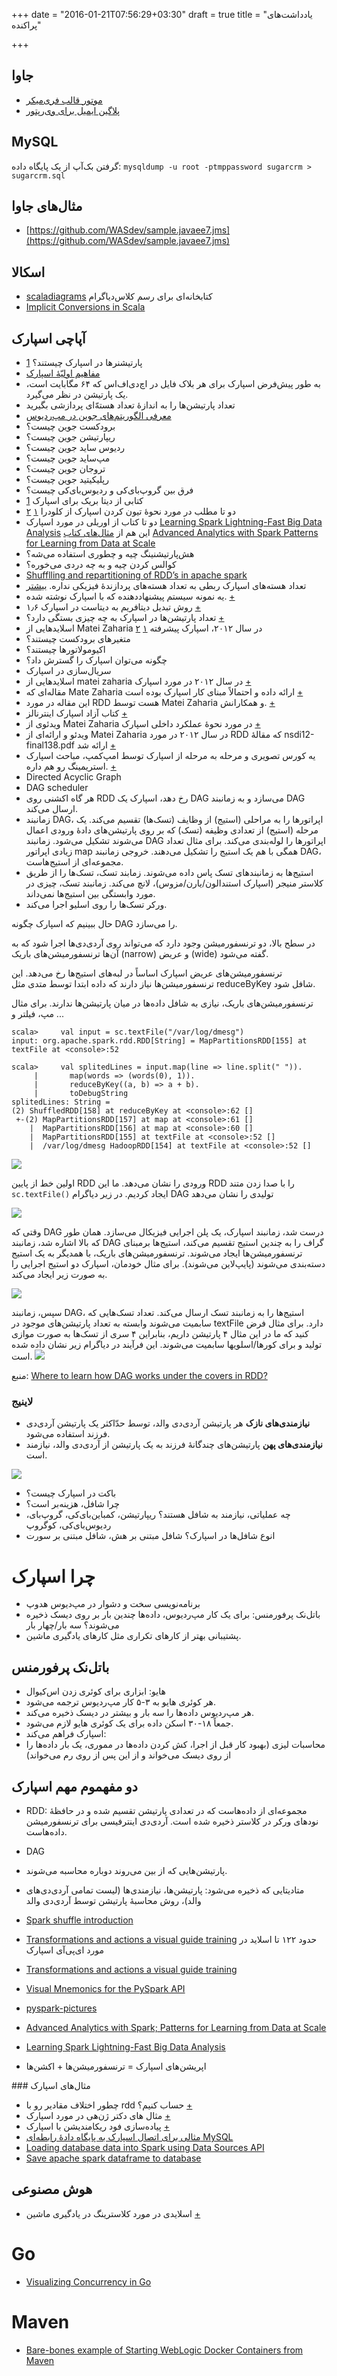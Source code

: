 +++
date = "2016-01-21T07:56:29+03:30"
draft = true
title = "یادداشت‌های پراکنده"

+++


## جاوا
* [موتور قالب فری‌میکر](http://freemarker.incubator.apache.org/)
* [پلاگین ایمیل برای وی‌رپتور](https://github.com/caelum/vraptor-simplemail)

## MySQL
گرفتن بک‌آپ از یک پایگاه داده: `mysqldump -u root -ptmppassword sugarcrm > sugarcrm.sql`

## مثال‌های جاوا
* [https://github.com/WASdev/sample.javaee7.jms](https://github.com/WASdev/sample.javaee7.jms)

## اسکالا
* [scaladiagrams](https://github.com/mikeyhu/scaladiagrams) کتابخانه‌ای برای رسم کلاس‌دیاگرام 
* [Implicit Conversions in Scala](http://tomjefferys.blogspot.de/2011/11/implicit-conversions-in-scala.html)

## آپاچی اسپارک
* پارتیشنرها در اسپارک چیستند؟ [1](http://stackoverflow.com/questions/17621596/spark-whats-the-best-strategy-for-joining-a-2-tuple-key-rdd-with-single-key-rd)
* [مفاهیم اولیّهٔ اسپارک](http://horicky.blogspot.de/2015/02/big-data-processing-in-spark.html)
* به طور پیش‌فرض اسپارک برای هر بلاک فایل در اچ‌دی‌اف‌اس که ۶۴ مگابایت است، یک پارتیشن در نظر می‌گیرد.
* تعداد پارتیشن‌ها را به اندازهٔ تعداد هسته‌ّای پردازشی بگیرید
* [معرفی الگوریتم‌های جوین در مپ‌ردیوس](http://www.slideshare.net/shrihari2806/join-algorithms-in-mapreduce)
* برودکست جوین چیست؟
* ریپارتیشن جوین چیست؟
* ردیوس ساید جوین چیست؟
* مپ‌ساید جوین چیست؟
* تروجان جوین چیست؟
* رپلیکیتید جوین چیست؟
* فرق بین گروپ‌بای‌کی و ردیوس‌بای‌کی چیست؟
* کتابی از دیتا بریک برای اسپارک [1](https://www.gitbook.com/book/databricks/databricks-spark-knowledge-base/reviews)
* دو تا مطلب در مورد نحوهٔ تیون کردن اسپارک از کلودرا [۱](http://blog.cloudera.com/blog/2015/03/how-to-tune-your-apache-spark-jobs-part-1/) [۲](http://blog.cloudera.com/blog/2015/03/how-to-tune-your-apache-spark-jobs-part-2/)
* دو تا کتاب از اوریلی در مورد اسپارک
[Learning Spark Lightning-Fast Big Data Analysis](http://shop.oreilly.com/product/0636920028512.do) این هم از [مثال‌های کتاب](https://github.com/databricks/learning-spark) 
[Advanced Analytics with Spark Patterns for Learning from Data at Scale](http://shop.oreilly.com/product/0636920035091.do)
* هش‌پارتیشنینگ چیه و چطوری استفاده می‌شه؟
* کوالس کردن چیه و به چه دردی می‌خوره؟
* [Shufflling and repartitioning of RDD’s in apache spark](http://blog.knoldus.com/2015/06/19/shufflling-and-repartitioning-of-rdds-in-apache-spark/)
* تعداد هسته‌های اسپارک ربطی به تعداد هسته‌های پردازندهٔ فیزیکی نداره. [بیشتر](http://stackoverflow.com/questions/34912457/spark-what-happens-if-i-try-to-use-more-cores-than-i-have)
* یه نمونه سیستم پیشنهاددهنده که با اسپارک نوشته شده. [+](http://madawas.tumblr.com/post/121661638179/movie-recommendation-with-apache-spark-and-java)
* روش تبدیل دیتافریم به دیتاست در اسپارک ۱٫۶ [+](http://stackoverflow.com/questions/34654145/how-to-convert-dataframe-to-dataset-in-apache-spark-in-java)
* تعداد پارتیشن‌ها در اسپارک به چه چیزی بستگی دارد؟ [+](http://stackoverflow.com/questions/26368362/how-does-partitioning-work-in-spark)
* اسلایدهایی از Matei Zaharia در سال ۲۰۱۲، اسپارک پیشرفته [۱](http://ampcamp.berkeley.edu/wp-content/uploads/2012/06/matei-zaharia-amp-camp-2012-advanced-spark.pdf) [۲](http://ampcamp.berkeley.edu/wp-content/uploads/2012/06/matei-zaharia-part-2-amp-camp-2012-standalone-programs.pdf)
* متغیرهای برودکست چیستند؟
* اکیومولاتورها چیستند؟
* چگونه می‌توان اسپارک را گسترش داد؟
* سریال‌سازی در اسپارک
* اسلایدهایی از matei zaharia در سال ۲۰۱۲ در مورد اسپارک [+](http://ampcamp.berkeley.edu/wp-content/uploads/2012/06/matei-zaharia-part-1-amp-camp-2012-spark-intro.pdf)
* مقاله‌ای که Mate Zaharia ارائه داده و احتمالاً مبنای کار اسپارک بوده است [+](http://www.cs.berkeley.edu/~matei/papers/2010/hotcloud_spark.pdf)
* این مقاله در مورد RDD هست توسط Matei Zaharia و همکارانش. [+](https://www.usenix.org/system/files/conference/nsdi12/nsdi12-final138.pdf)
* کتاب آزاد اسپارک اینترنالز [+](https://github.com/JerryLead/SparkInternals/tree/master/EnglishVersion) 
* ویدئوی از Matei Zaharia در مورد نحوهٔ‌ عملکرد داخلی اسپارک [+](https://youtu.be/49Hr5xZyTEA)
* ویدئو و ارائه‌ای از Matei Zaharia در سال ۲۰۱۲ در مورد RDD که مقالهٔ nsdi12-final138.pdf ارائه شد [+](https://www.usenix.org/conference/nsdi12/technical-sessions/presentation/zaharia)
* یه کورس تصویری و مرحله به مرحله از اسپارک توسط امپ‌کمپ، مباحث اسپارک استریمینگ رو هم داره. [+](http://ampcamp.berkeley.edu/big-data-mini-course/)
* Directed Acyclic Graph
* DAG scheduler
* هر گاه اکشنی روی RDD‌ رخ دهد، اسپارک یک DAG می‌سازد و به زمانبند DAG ارسال می‌کند.
* زمانبند DAG، اپراتورها را به مراحلی (استیج) از وظایف (تسک‌ها) تقسیم می‌کند. یک مرحله (استیج) از تعدادی وظیفه (تسک) که بر روی پارتیشن‌های دادهٔ ورودی اعمال می‌شوند تشکیل می‌شود. زمانبند DAG اپراتورها را لوله‌بندی می‌کند. برای مثال تعداد زیادی اپراتور map همگی با هم یک استیج را تشکیل می‌دهند. خروجی زمانبند DAG، مجموعه‌ای از استیج‌هاست.
* استیج‌ها به زمانبندهای تسک پاس داده می‌شوند. زمابند تسک، تسک‌ها را از طریق کلاستر منیجر (اسپارک استندالون/یارن/مزوس)، لانچ می‌کند. زمانبند تسک، چیزی در مورد وابستگی بین استیج‌ها نمی‌داند.
* ورکر تسک‌ها را روی اسلیو اجرا می‌کند.

حال ببینیم که اسپارک چگونه DAG را می‌سازد.

در سطح بالا، دو ترنسفورمیشن وجود دارد که می‌تواند روی آردی‌دی‌ها اجرا شود که به آن‌ها ترنسفورمیشن‌های باریک (narrow) و عریض (wide) گفته می‌شود. 

ترنسفورمیشن‌های عریض اسپارک اساساً در لبه‌های استیج‌ها رخ می‌دهد. این ترنسفورمیشن‌ها نیاز دارند که داده ابتدا توسط متدی مثل reduceByKey شافل شود.

ترنسفورمیشن‌های باریک، نیازی به شافل داده‌ها در میان پارتیشن‌ها ندارند. برای مثال مپ، فیلتر و ...

```
scala>     val input = sc.textFile("/var/log/dmesg")
input: org.apache.spark.rdd.RDD[String] = MapPartitionsRDD[155] at textFile at <console>:52

scala>     val splitedLines = input.map(line => line.split(" ")).
     |       map(words => (words(0), 1)).
     |       reduceByKey((a, b) => a + b).
     |       toDebugString
splitedLines: String = 
(2) ShuffledRDD[158] at reduceByKey at <console>:62 []
 +-(2) MapPartitionsRDD[157] at map at <console>:61 []
    |  MapPartitionsRDD[156] at map at <console>:60 []
    |  MapPartitionsRDD[155] at textFile at <console>:52 []
    |  /var/log/dmesg HadoopRDD[154] at textFile at <console>:52 []

```

![](img/spark-debug-string.png)

اولین خط از پایین RDD ورودی را نشان می‌دهد. ما این RDD را با صدا زدن متند `sc.textFile()` ایجاد کردیم. در زیر دیاگرام DAG تولیدی را نشان می‌دهد

![](img/spark-debug-dag.png)

وقتی که DAG درست شد، زمانبند اسپارک، یک پلن اجرایی فیزیکال می‌سازد. همان طور که بالا اشاره شد، زمانبند DAG گراف را به چندین استیج تقسیم می‌کند، استیج‌ها برمبنای ترنسفورمیشن‌ها ایجاد می‌شوند. ترنسفورمیشن‌های باریک، با همدیگر به یک استیج دسته‌بندی می‌شوند (پایپ‌لاین می‌شوند). برای مثال خودمان، اسپارک دو استیج اجرایی را به صورت زیر ایجاد می‌کند.

![](img/spark-debug-stage.png)

سپس، زمانبند DAG، استیج‌ها را به زمانبند تسک ارسال می‌کند. تعداد تسک‌هایی که سابمیت می‌شوند وابسته به تعداد پارتیشن‌های موجود در textFile دارد. برای مثال فرض کنید که ما در این مثال ۴ پارتیشن داریم، بنابراین ۴ سری از تسک‌ها به صورت موازی تولید و برای کورها/اسلویها سابمیت می‌شوند. این فرآیند در دیاگرام زیر نشان داده شده است.
![](img/spark-debug-partitions.png)


منبع: [Where to learn how DAG works under the covers in RDD?](http://stackoverflow.com/questions/25836316/where-to-learn-how-dag-works-under-the-covers-in-rdd)

### لاینیج
* **نیازمندی‌های نازک** هر پارتیشن آردی‌دی والد، توسط حدّاکثر یک پارتیشن آردی‌دی فرزند استفاده می‌شود.
* **نیازمندی‌های پهن** پارتیشن‌های چندگانهٔ فرزند به یک پارتیشن از آردی‌دی والد، نیازمند است.

![](img/narrow-wide-dependencies.png)




* باکت در اسپارک چیست؟
* چرا شافل، هزینه‌بر است؟
* چه عملیاتی، نیازمند به شافل هستند؟ ریپارتیشن، کمباین‌بای‌کی، گروپ‌بای، ردیوس‌بای‌کی، کوگروپ
* انوع شافل‌ها در اسپارک؟ شافل مبتنی بر هش، شافل مبتنی بر سورت


# چرا اسپارک
* برنامه‌نویسی سخت و دشوار در مپ‌دیوس هدوپ
* باتل‌نک پرفورمنس: برای یک کار مپ‌ردیوس، داده‌ها چندین بار بر روی دیسک ذخیره می‌شوند؟ سه بار/چهار بار
* پشتیبانی بهتر از کارهای تکراری مثل کارهای یادگیری ماشین.

## باتل‌نک پرفورمنس
* هایو: ابزاری برای کوئری زدن اس‌کیوال
* هر کوئری هایو به ۳-۵ کار مپ‌ردیوس ترجمه می‌شود.
* هر مپ‌ردیوس داده‌ها را سه بار و بیشتر در دیسک ذخیره می‌کند.
* جمعاً ۱۸-۳۰ اسکن داده برای یک کوئری هایو لازم می‌شود.
* اسپارک فراهم می‌کند:
* محاسبات لیزی (بهبود کار قبل از اجرا، کش کردن داده‌ها در مموری، یک بار داده‌ها را از روی دیسک می‌خواند و از این پس از روی رم می‌خواند)

## دو مفهموم مهم اسپارک
* RDD: مجموعه‌ای از داده‌هاست که در تعدادی پارتیشن تقسیم شده و در حافظهٔ نودهای ورکر در کلاستر ذخیره شده است. آردی‌دی اینترفیسی برای ترنسفورمیشن داده‌هاست.
* DAG


* پارتیشن‌هایی که از بین می‌روند دوباره محاسبه می‌شوند.
* متادیتایی که ذخیره می‌شود: پارتیشن‌ها، نیازمندی‌ها (لیست تمامی آر‌دی‌دی‌های والد)، روش محاسبهٔ پارتیشن توسط آر‌دی‌دی والد




* [Spark shuffle introduction](http://www.slideshare.net/colorant/spark-shuffle-introduction)
* [Transformations and actions a visual guide training](http://www.slideshare.net/SparkSummit/transformations-and-actions-a-visual-guide-training) حدود ۱۲۲ تا اسلاید در مورد ای‌پی‌آی اسپارک
* [Transformations and actions a visual guide training](http://training.databricks.com/visualapi.pdf)
* [Visual Mnemonics for the PySpark API](http://data-frack.blogspot.de/2015/01/visual-mnemonics-for-pyspark-api.html)
* [pyspark-pictures](http://nbviewer.jupyter.org/github/jkthompson/pyspark-pictures/blob/master/pyspark-pictures.ipynb)


* [Advanced Analytics with Spark; Patterns for Learning from Data at Scale](http://shop.oreilly.com/product/0636920035091.do)
* [Learning Spark Lightning-Fast Big Data Analysis](http://shop.oreilly.com/product/0636920028512.do)

* اپریشن‌های اسپارک = ترنسفورمیشن‌ها + اکشن‌ها 

###‌ مثال‌های اسپارک
* چطور اختلاف مقادیر رو با rdd حساب کنیم؟ [+](http://stackoverflow.com/questions/34911994/spark-rdd-set-difference)
* مثال های دکتر ژن‌هی در مورد اسپارک [+](http://homepage.cs.latrobe.edu.au/zhe/ZhenHeSparkRDDAPIExamples.html)
* پیاده‌سازی فود ریکامندیشن با اسپارک [+](https://chimpler.wordpress.com/2014/07/22/building-a-food-recommendation-engine-with-spark-mllib-and-play/)
* [مثالی برای اتصال اسپارک به پایگاه دادهٔ رابطه‌ای MySQL](https://github.com/sujee81/SparkApps/blob/master/spark-load-from-db/src/main/java/com/sparkexpert/Main.java)
* [Loading database data into Spark using Data Sources API](http://www.sparkexpert.com/2015/03/28/loading-database-data-into-spark-using-data-sources-api/)
* [Save apache spark dataframe to database](http://www.sparkexpert.com/2015/04/17/save-apache-spark-dataframe-to-database/)

## هوش مصنوعی
* اسلایدی در مورد کلاسترینگ در یادگیری ماشین [+](http://ampcamp.berkeley.edu/wp-content/uploads/2012/06/tamara-broderick-amp-camp-2012-algorithms-part-2-kmeans.pdf)



# Go 
* [Visualizing Concurrency in Go](https://divan.github.io/posts/go_concurrency_visualize/)

# Maven
* [Bare-bones example of Starting WebLogic Docker Containers from Maven](https://github.com/buttso/weblogic-maven-docker)
